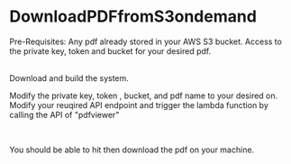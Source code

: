 # DownloadPDFfromS3ondemand
Pre-Requisites:
Any pdf already stored in your AWS S3 bucket. 
Access to the private key, token and bucket for your desired pdf.

<br>
Download and build the system.
<br>

Modify the private key, token , bucket, and pdf name to your desired on. 
Modify your reuqired API endpoint and trigger the lambda function by calling the API of "pdfviewer"

<br>

You should be able to hit then download the pdf on your machine.
